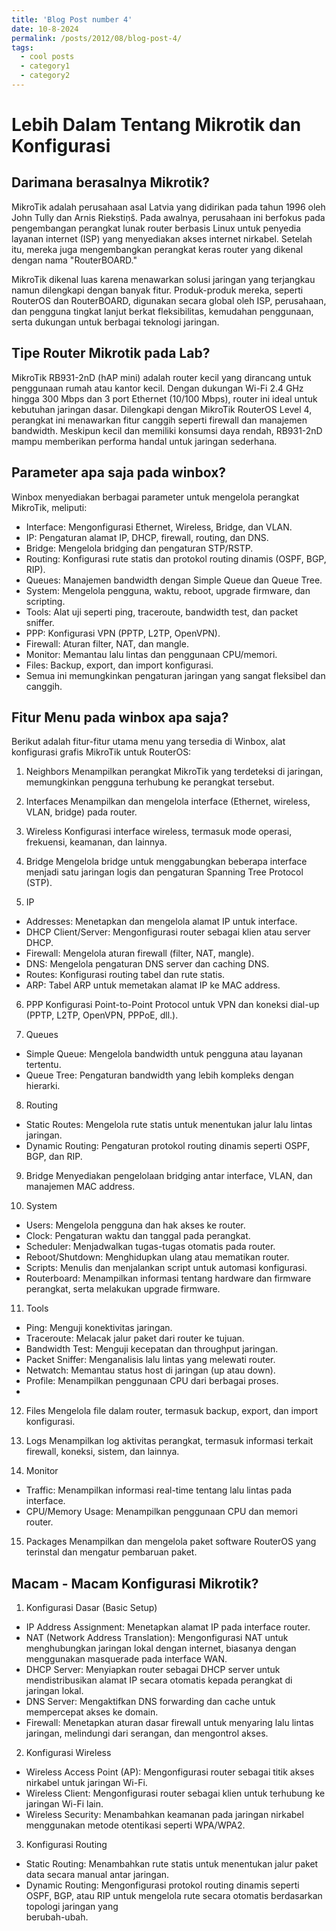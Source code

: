 ```yaml
---
title: 'Blog Post number 4'
date: 10-8-2024
permalink: /posts/2012/08/blog-post-4/
tags:
  - cool posts
  - category1
  - category2
---
```


Lebih Dalam Tentang Mikrotik dan Konfigurasi
======



Darimana berasalnya Mikrotik?
------
MikroTik adalah perusahaan asal Latvia yang didirikan pada tahun 1996 oleh John Tully dan Arnis Riekstiņš. Pada awalnya, perusahaan ini berfokus pada pengembangan perangkat lunak router berbasis Linux untuk penyedia layanan internet (ISP) yang menyediakan akses internet nirkabel. Setelah itu, mereka juga mengembangkan perangkat keras router yang dikenal dengan nama "RouterBOARD."

MikroTik dikenal luas karena menawarkan solusi jaringan yang terjangkau namun dilengkapi dengan banyak fitur. Produk-produk mereka, seperti RouterOS dan RouterBOARD, digunakan secara global oleh ISP, perusahaan, dan pengguna tingkat lanjut berkat fleksibilitas, kemudahan penggunaan, serta dukungan untuk berbagai teknologi jaringan.

Tipe Router Mikrotik pada Lab?
------
MikroTik RB931-2nD (hAP mini) adalah router kecil yang dirancang untuk penggunaan rumah atau kantor kecil. Dengan dukungan Wi-Fi 2.4 GHz hingga 300 Mbps dan 3 port Ethernet (10/100 Mbps), router ini ideal untuk kebutuhan jaringan dasar. Dilengkapi dengan MikroTik RouterOS Level 4, perangkat ini menawarkan fitur canggih seperti firewall dan manajemen bandwidth. Meskipun kecil dan memiliki konsumsi daya rendah, RB931-2nD mampu memberikan performa handal untuk jaringan sederhana.

Parameter apa saja pada winbox?
------
Winbox menyediakan berbagai parameter untuk mengelola perangkat MikroTik, meliputi:
- Interface: Mengonfigurasi Ethernet, Wireless, Bridge, dan VLAN.
- IP: Pengaturan alamat IP, DHCP, firewall, routing, dan DNS.
- Bridge: Mengelola bridging dan pengaturan STP/RSTP.
- Routing: Konfigurasi rute statis dan protokol routing dinamis (OSPF, BGP, RIP).
- Queues: Manajemen bandwidth dengan Simple Queue dan Queue Tree.
- System: Mengelola pengguna, waktu, reboot, upgrade firmware, dan scripting.
- Tools: Alat uji seperti ping, traceroute, bandwidth test, dan packet sniffer.
- PPP: Konfigurasi VPN (PPTP, L2TP, OpenVPN).
- Firewall: Aturan filter, NAT, dan mangle.
- Monitor: Memantau lalu lintas dan penggunaan CPU/memori.
- Files: Backup, export, dan import konfigurasi.
- Semua ini memungkinkan pengaturan jaringan yang sangat fleksibel dan canggih.

Fitur Menu pada winbox apa saja?
------
Berikut adalah fitur-fitur utama menu yang tersedia di Winbox, alat konfigurasi grafis MikroTik untuk RouterOS:
1. Neighbors
Menampilkan perangkat MikroTik yang terdeteksi di jaringan, memungkinkan pengguna terhubung ke perangkat tersebut.

3. Interfaces
Menampilkan dan mengelola interface (Ethernet, wireless, VLAN, bridge) pada router.

4. Wireless
Konfigurasi interface wireless, termasuk mode operasi, frekuensi, keamanan, dan lainnya.

5. Bridge
Mengelola bridge untuk menggabungkan beberapa interface menjadi satu jaringan logis dan pengaturan Spanning Tree Protocol (STP).

6. IP
- Addresses: Menetapkan dan mengelola alamat IP untuk interface.
- DHCP Client/Server: Mengonfigurasi router sebagai klien atau server DHCP.
- Firewall: Mengelola aturan firewall (filter, NAT, mangle).
- DNS: Mengelola pengaturan DNS server dan caching DNS.
- Routes: Konfigurasi routing tabel dan rute statis.
- ARP: Tabel ARP untuk memetakan alamat IP ke MAC address.
  
6. PPP
Konfigurasi Point-to-Point Protocol untuk VPN dan koneksi dial-up (PPTP, L2TP, OpenVPN, PPPoE, dll.).

7. Queues
- Simple Queue: Mengelola bandwidth untuk pengguna atau layanan tertentu.
- Queue Tree: Pengaturan bandwidth yang lebih kompleks dengan hierarki.
  
8. Routing
- Static Routes: Mengelola rute statis untuk menentukan jalur lalu lintas jaringan.
- Dynamic Routing: Pengaturan protokol routing dinamis seperti OSPF, BGP, dan RIP.
  
9. Bridge
Menyediakan pengelolaan bridging antar interface, VLAN, dan manajemen MAC address.

10. System
- Users: Mengelola pengguna dan hak akses ke router.
- Clock: Pengaturan waktu dan tanggal pada perangkat.
- Scheduler: Menjadwalkan tugas-tugas otomatis pada router.
- Reboot/Shutdown: Menghidupkan ulang atau mematikan router.
- Scripts: Menulis dan menjalankan script untuk automasi konfigurasi.
- Routerboard: Menampilkan informasi tentang hardware dan firmware perangkat, serta melakukan upgrade firmware.
  
11. Tools
- Ping: Menguji konektivitas jaringan.
- Traceroute: Melacak jalur paket dari router ke tujuan.
- Bandwidth Test: Menguji kecepatan dan throughput jaringan.
- Packet Sniffer: Menganalisis lalu lintas yang melewati router.
- Netwatch: Memantau status host di jaringan (up atau down).
- Profile: Menampilkan penggunaan CPU dari berbagai proses.
- 
12. Files
Mengelola file dalam router, termasuk backup, export, dan import konfigurasi.

13. Logs
Menampilkan log aktivitas perangkat, termasuk informasi terkait firewall, koneksi, sistem, dan lainnya.

14. Monitor
- Traffic: Menampilkan informasi real-time tentang lalu lintas pada interface.
- CPU/Memory Usage: Menampilkan penggunaan CPU dan memori router.
  
15. Packages
Menampilkan dan mengelola paket software RouterOS yang terinstal dan mengatur pembaruan paket.

Macam - Macam Konfigurasi Mikrotik?
------
1. Konfigurasi Dasar (Basic Setup)
- IP Address Assignment: Menetapkan alamat IP pada interface router.
- NAT (Network Address Translation): Mengonfigurasi NAT untuk menghubungkan jaringan lokal dengan internet, biasanya dengan menggunakan masquerade pada interface WAN.
- DHCP Server: Menyiapkan router sebagai DHCP server untuk mendistribusikan alamat IP secara otomatis kepada perangkat di jaringan lokal.
- DNS Server: Mengaktifkan DNS forwarding dan cache untuk mempercepat akses ke domain.
- Firewall: Menetapkan aturan dasar firewall untuk menyaring lalu lintas jaringan, melindungi dari serangan, dan mengontrol akses.
  
2. Konfigurasi Wireless
- Wireless Access Point (AP): Mengonfigurasi router sebagai titik akses nirkabel untuk jaringan Wi-Fi.
- Wireless Client: Mengonfigurasi router sebagai klien untuk terhubung ke jaringan Wi-Fi lain.
- Wireless Security: Menambahkan keamanan pada jaringan nirkabel menggunakan metode otentikasi seperti WPA/WPA2.

3. Konfigurasi Routing
- Static Routing: Menambahkan rute statis untuk menentukan jalur paket data secara manual antar jaringan.
- Dynamic Routing: Mengonfigurasi protokol routing dinamis seperti OSPF, BGP, atau RIP untuk mengelola rute secara otomatis berdasarkan topologi jaringan yang   
  berubah-ubah.
